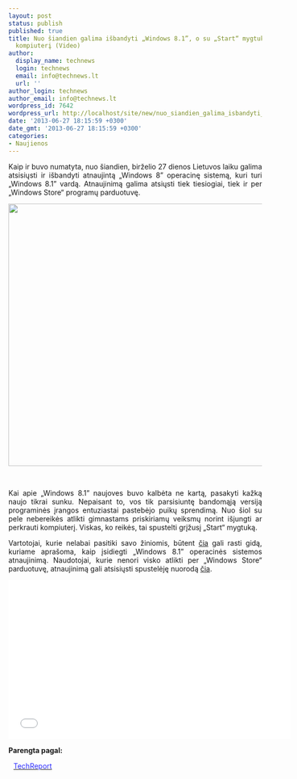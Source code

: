 ```yaml
---
layout: post
status: publish
published: true
title: Nuo šiandien galima išbandyti „Windows 8.1”, o su „Start“ mygtuku išjungti
  kompiuterį (Video)
author:
  display_name: technews
  login: technews
  email: info@technews.lt
  url: ''
author_login: technews
author_email: info@technews.lt
wordpress_id: 7642
wordpress_url: http://localhost/site/new/nuo_siandien_galima_isbandyti_windows_81_o_su_start_mygtuku_isjungti_kompiuteri_video/
date: '2013-06-27 18:15:59 +0300'
date_gmt: '2013-06-27 18:15:59 +0300'
categories:
- Naujienos
---
```

<p style="text-align:justify">Kaip ir buvo numatyta, nuo šiandien, birželio 27 dienos Lietuvos laiku galima atsisiųsti ir išbandyti atnaujintą „Windows 8” operacinę sistemą, kuri turi „Windows 8.1” vardą. Atnaujinimą galima atsiųsti tiek tiesiogiai, tiek ir per „Windows Store“ programų parduotuvę.</p>
<p style="text-align:center"> <a target="blank" href="http://www.technologijos.lt/upload/image/n/technologijos/it/S-34395/2-1-homescreen-580-75.jpg"><img alt="" src="http://www.technologijos.lt/upload/image/n/technologijos/it/S-34395/1-2-1-homescreen-580-75.jpg" style="width: 520px;" /></a></p>
<div style="text-align:center"> <strong></strong><br/><em></em></div>
<div style="text-align:justify"><!--[if gte mso 9]><![endif]--></p>
<p>Kai apie &bdquo;Windows 8.1&rdquo; <span>naujoves buvo kalbėta ne kartą, pasakyti kažką naujo tikrai sunku. Nepaisant to, vos tik parsisiuntę bandomąją versiją programinės įrangos entuziastai pastebėjo puikų sprendimą. Nuo šiol su pele nebereikės atlikti gimnastams priskiriamų veiksmų norint išjungti ar perkrauti kompiuterį. Viskas, ko reikės, tai spustelti grįžusį &bdquo;Start&ldquo; mygtuką.</span></p>
<p><span>Vartotojai, kurie nelabai pasitiki savo žiniomis, būtent <a href="http://blogs.windows.com/windows/b/bloggingwindows/archive/2013/06/26/the-windows-8-1-preview-is-here.aspx">čia</a> gali rasti gidą, kuriame aprašoma, kaip įsidiegti &bdquo;Windows </span>8.1&rdquo; <span>operacinės sistemos atnaujinimą. Naudotojai, kurie nenori visko atlikti per &bdquo;Windows Store&ldquo; parduotuvę, atnaujinimą gali atsisiųsti spustelėję nuorodą <a href="http://windows.microsoft.com/en-us/windows-8/download-preview">čia</a>.</span></p>
<p style="text-align: center;"><iframe height="315" frameborder="0" width="560" src="../../../..//www.youtube.com/embed/7BN0W7CONpw" allowfullscreen=""></iframe></p>
</div>
<p><strong>Parengta pagal:</strong></p>
<p style="margin:0px 0px 0px 10px"><a target="blank" href="http://techreport.com/news/25014/you-can-now-download-the-windows-8-1-preview"><span style="color:#2E2EFE">TechReport</span></a></p>
